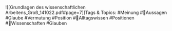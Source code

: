 
![[Grundlagen des wissenschaftlichen Arbeitens_Groß_141022.pdf#page=7]]Tags & Topics:
   #Meinung
   #Aussagen
   #Glaube
   #Vermutung
   #Position
   #Alltagswissen
   #Positionen
   #Wissenschaften
   #Glauben